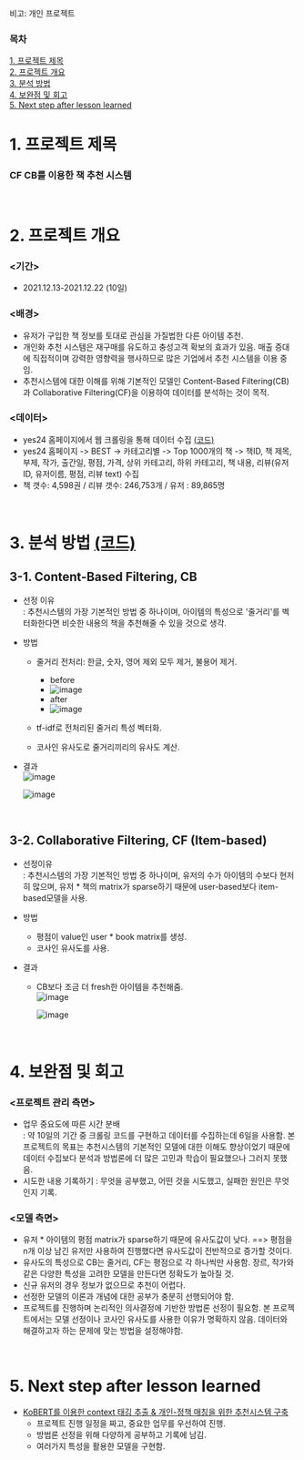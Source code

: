 비고: 개인 프로젝트
</br>

### 목차

[1. 프로젝트 제목](#1-프로젝트-제목)</br>
[2. 프로젝트 개요](#2-프로젝트-개요)</br>
[3. 분석 방법](#3-분석-방법)</br>
[4. 보완점 및 회고](#4-보완점-및-)</br>
[5. Next step after lesson learned](#5-next-step-after-lesson-learned)


# 1. 프로젝트 제목
### CF CB를 이용한 책 추천 시스템

</br>

# 2. 프로젝트 개요

### <기간>
- 2021.12.13-2021.12.22 (10일)

### <배경>
- 유저가 구입한 책 정보를 토대로 관심을 가질법한 다른 아이템 추천.
- 개인화 추천 시스템은 재구매를 유도하고 충성고객 확보의 효과가 있음. 매출 증대에 직접적이며 강력한 영향력을 행사하므로 많은 기업에서 추천 시스템을 이용 중임.
- 추천시스템에 대한 이해를 위해 기본적인 모델인 Content-Based Filtering(CB) 과 Collaborative Filtering(CF)을 이용하여 데이터를 분석하는 것이 목적.

### <데이터>
- yes24 홈페이지에서 웹 크롤링을 통해 데이터 수집 [(코드)](https://github.com/jiho-kang/RecSys_yes24_CB_CF/tree/main/crawling_code)
- yes24 홈페이지 -> BEST -> 카테고리별 -> Top 1000개의 책 -> 책ID, 책 제목, 부제, 작가, 출간일, 평점, 가격, 상위 카테고리, 하위 카테고리, 책 내용, 리뷰(유저ID, 유저이름, 평점, 리뷰 text) 수집
- 책 갯수: 4,598권 / 리뷰 갯수: 246,753개 / 유저 : 89,865명

</br>

# 3. 분석 방법 [(코드)](https://github.com/jiho-kang/RecSys_yes24_CB_CF/blob/main/RecSys_project_1_code.ipynb)
## 3-1. Content-Based Filtering, CB
- 선정 이유</br>
: 추천시스템의 가장 기본적인 방법 중 하나이며, 아이템의 특성으로 '줄거리'를 벡터화한다면 비슷한 내용의 책을 추천해줄 수 있을 것으로 생각.

- 방법</br>
  - 줄거리 전처리: 한글, 숫자, 영어 제외 모두 제거, 불용어 제거.
    - before
    - ![image](https://user-images.githubusercontent.com/43432539/154486276-55261b8d-6fac-44bf-bdc8-8dc4397fd132.png)
    - after
    - ![image](https://user-images.githubusercontent.com/43432539/154486406-9a3319a3-0868-4439-abbe-13857f1accc9.png)

  - tf-idf로 전처리된 줄거리 특성 벡터화.
  - 코사인 유사도로 줄거리끼리의 유사도 계산.

- 결과</br>
  ![image](https://user-images.githubusercontent.com/43432539/154487777-95e0032d-70ea-4d4d-bbc1-fc668f628c71.png)
  </br>
  
  ![image](https://user-images.githubusercontent.com/43432539/154486847-c29cf5af-db54-4aa1-a529-34dce55abdc3.png)

</br>

## 3-2. Collaborative Filtering, CF (Item-based)
- 선정이유</br>
: 추천시스템의 가장 기본적인 방법 중 하나이며, 유저의 수가 아이템의 수보다 현저히 많으며, 유저 * 책의 matrix가 sparse하기 때문에 user-based보다 item-based모델을 사용.

- 방법</br>
  - 평점이 value인 user * book matrix를 생성.
  - 코사인 유사도를 사용.

- 결과</br>
  - CB보다 조금 더 fresh한 아이템을 추천해줌.</br>
  ![image](https://user-images.githubusercontent.com/43432539/154487834-c05aec82-cf7d-4082-8d2c-3e241a68ce4f.png)

    ![image](https://user-images.githubusercontent.com/43432539/154487871-ac227c2d-76f1-4f2f-9270-fe690e76146b.png)

</br>

# 4. 보완점 및 회고
### <프로젝트 관리 측면>
- 업무 중요도에 따른 시간 분배</br>
  : 약 10일의 기간 중 크롤링 코드를 구현하고 데이터를 수집하는데 6일을 사용함. 본 프로젝트의 목표는 추천시스템의 기본적인 모델에 대한 이해도 향상이었기 때문에 데이터 수집보다 분석과 방법론에 더 많은 고민과 학습이 필요했으나 그러지 못했음.
- 시도한 내용 기록하기
  : 무엇을 공부했고,  어떤 것을 시도했고, 실패한 원인은 무엇인지 기록.

### <모델 측면>
- 유저 * 아이템의 평점 matrix가 sparse하기 때문에 유사도값이 낮다. ==> 평점을 n개 이상 남긴 유저만 사용하여 진행했다면 유사도값이 전반적으로 증가할 것이다.
- 유사도의 특성으로 CB는 줄거리, CF는 평점으로 각 하나씩만 사용함. 장르, 작가와 같은 다양한 특성을 고려한 모델을 만든다면 정확도가 높아질 것.
- 신규 유저의 경우 정보가 없으므로 추천이 어렵다.
- 선정한 모델의 이론과 개념에 대한 공부가 충분히 선행되어야 함.
- 프로젝트를 진행하며 논리적인 의사결정에 기반한 방법론 선정이 필요함. 본 프로젝트에서는 모델 선정이나 코사인 유사도를 사용한 이유가 명확하지 않음. 데이터와 해결하고자 하는 문제에 맞는 방법을 설정해야함.

</br>

# 5. Next step after lesson learned
- [KoBERT를 이용한 context 태깅 추출 & 개인-정책 매칭을 위한 추천시스템 구축](https://github.com/jiho-kang/NLP_RecSys_Project)
  - 프로젝트 진행 일정을 짜고, 중요한 업무를 우선하여 진행.
  - 방법론 선정을 위해 다양하게 공부하고 기록에 남김.
  - 여러가지 특성을 활용한 모델을 구현함.
